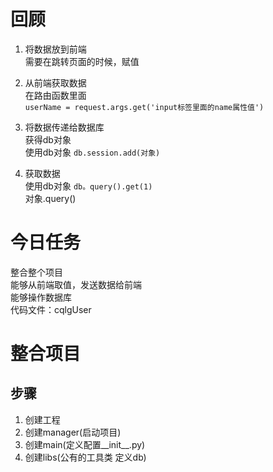 



# 回顾
1. 将数据放到前端  
需要在跳转页面的时候，赋值  
2. 从前端获取数据  
在路由函数里面  
`userName = request.args.get('input标签里面的name属性值')`
3. 将数据传递给数据库  
获得db对象  
使用db对象 `db.session.add(对象)`  

4. 获取数据  
使用db对象 `db。query().get(1)`  
          对象.query()

# 今日任务
整合整个项目  
能够从前端取值，发送数据给前端  
能够操作数据库  
代码文件：cqlgUser  

# 整合项目  
## 步骤  
1. 创建工程  
2. 创建manager(启动项目)  
3. 创建main(定义配置__init__.py)  
4. 创建libs(公有的工具类  定义db)